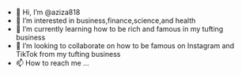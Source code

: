 - 👋 Hi, I’m @aziza818
- 👀 I’m interested in business,finance,science,and health
- 🌱 I’m currently learning how to be rich and famous in my tufting business 
- 💞️ I’m looking to collaborate on how to be famous on Instagram and TikTok from my tufting business 
- 📫 How to reach me ...

<!---
aziza818/aziza818 is a ✨ special ✨ repository because its `README.md` (this file) appears on your GitHub profile.
You can click the Preview link to take a look at your changes.
--->
